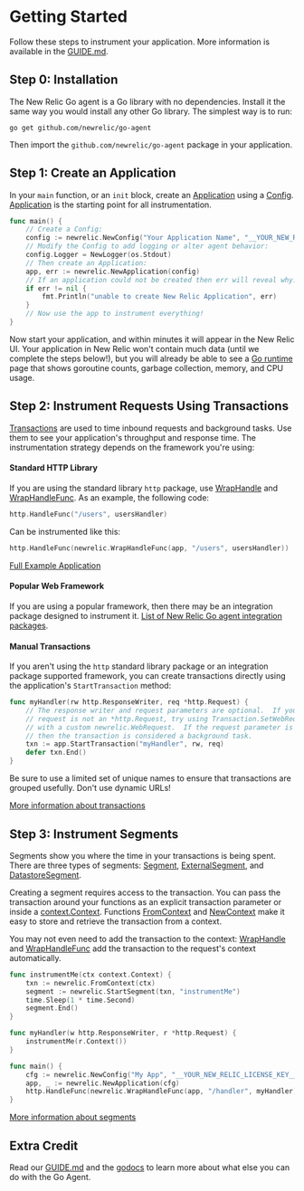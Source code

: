 # Getting Started

Follow these steps to instrument your application.  More information is
available in the [GUIDE.md](GUIDE.md).

## Step 0: Installation

The New Relic Go agent is a Go library with no dependencies.  Install it the same way
you would install any other Go library.  The simplest way is to run:

```
go get github.com/newrelic/go-agent
```

Then import the `github.com/newrelic/go-agent` package in your application.

## Step 1: Create an Application

In your `main` function, or an `init` block, create an
[Application](https://godoc.org/github.com/newrelic/go-agent#Application) using
a [Config](https://godoc.org/github.com/newrelic/go-agent#Config).
[Application](https://godoc.org/github.com/newrelic/go-agent#Application) is the
starting point for all instrumentation.

```go
func main() {
	// Create a Config:
	config := newrelic.NewConfig("Your Application Name", "__YOUR_NEW_RELIC_LICENSE_KEY__")
	// Modify the Config to add logging or alter agent behavior:
	config.Logger = NewLogger(os.Stdout)
	// Then create an Application:
	app, err := newrelic.NewApplication(config)
	// If an application could not be created then err will reveal why.
	if err != nil {
		fmt.Println("unable to create New Relic Application", err)
	}
	// Now use the app to instrument everything!
}
```

Now start your application, and within minutes it will appear in the New Relic
UI.  Your application in New Relic won't contain much data (until we complete 
the steps below!), but you will already be able to see a 
[Go runtime](https://docs.newrelic.com/docs/agents/go-agent/features/go-runtime-page-troubleshoot-performance-problems) 
page that shows goroutine counts, garbage collection, memory, and CPU usage.

## Step 2: Instrument Requests Using Transactions

[Transactions](https://godoc.org/github.com/newrelic/go-agent#Transaction) are
used to time inbound requests and background tasks.  Use them to see your
application's throughput and response time.  The instrumentation strategy
depends on the framework you're using:

#### Standard HTTP Library

If you are using the standard library `http` package, use
[WrapHandle](https://godoc.org/github.com/newrelic/go-agent#WrapHandle) and
[WrapHandleFunc](https://godoc.org/github.com/newrelic/go-agent#WrapHandleFunc).
As an example, the following code:

```go
http.HandleFunc("/users", usersHandler)
```
Can be instrumented like this:
```go
http.HandleFunc(newrelic.WrapHandleFunc(app, "/users", usersHandler))
```

[Full Example Application](./examples/server/main.go)

#### Popular Web Framework

If you are using a popular framework, then there may be an integration package
designed to instrument it.  [List of New Relic Go agent integration packages](./README.md#integrations).

#### Manual Transactions

If you aren't using the `http` standard library package or an
integration package supported framework, you can create transactions
directly using the application's `StartTransaction` method:

```go
func myHandler(rw http.ResponseWriter, req *http.Request) {
	// The response writer and request parameters are optional.  If your
	// request is not an *http.Request, try using Transaction.SetWebRequest
	// with a custom newrelic.WebRequest.  If the request parameter is nil
	// then the transaction is considered a background task.
	txn := app.StartTransaction("myHandler", rw, req)
	defer txn.End()
}
```

Be sure to use a limited set of unique names to ensure that transactions are
grouped usefully.  Don't use dynamic URLs!

[More information about transactions](GUIDE.md#transactions)

## Step 3: Instrument Segments

Segments show you where the time in your transactions is being spent.  There are
three types of segments:
[Segment](https://godoc.org/github.com/newrelic/go-agent#Segment),
[ExternalSegment](https://godoc.org/github.com/newrelic/go-agent#ExternalSegment),
and
[DatastoreSegment](https://godoc.org/github.com/newrelic/go-agent#DatastoreSegment).

Creating a segment requires access to the transaction.  You can pass the
transaction around your functions as an explicit transaction parameter or inside
a [context.Context](https://golang.org/pkg/context/#Context).  Functions
[FromContext](https://godoc.org/github.com/newrelic/go-agent#FromContext) and
[NewContext](https://godoc.org/github.com/newrelic/go-agent#NewContext) make it
easy to store and retrieve the transaction from a context.

You may not even need to add the transaction to the context:
[WrapHandle](https://godoc.org/github.com/newrelic/go-agent#WrapHandle) and
[WrapHandleFunc](https://godoc.org/github.com/newrelic/go-agent#WrapHandleFunc)
add the transaction to the request's context automatically.

```go
func instrumentMe(ctx context.Context) {
	txn := newrelic.FromContext(ctx)
	segment := newrelic.StartSegment(txn, "instrumentMe")
	time.Sleep(1 * time.Second)
	segment.End()
}

func myHandler(w http.ResponseWriter, r *http.Request) {
	instrumentMe(r.Context())
}

func main() {
	cfg := newrelic.NewConfig("My App", "__YOUR_NEW_RELIC_LICENSE_KEY__")
	app, _ := newrelic.NewApplication(cfg)
	http.HandleFunc(newrelic.WrapHandleFunc(app, "/handler", myHandler))
}
```

[More information about segments](GUIDE.md#segments)

## Extra Credit

Read our [GUIDE.md](GUIDE.md) and the
[godocs](https://godoc.org/github.com/newrelic/go-agent) to learn more about
what else you can do with the Go Agent.
